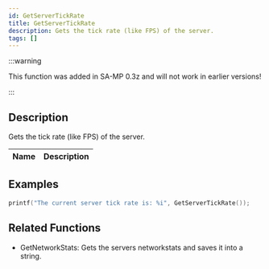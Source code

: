 ```yaml
---
id: GetServerTickRate
title: GetServerTickRate
description: Gets the tick rate (like FPS) of the server.
tags: []
---
```


<TagLinks />

:::warning

This function was added in SA-MP 0.3z and will not work in earlier versions!

:::

## Description

Gets the tick rate (like FPS) of the server.


| Name | Description |
|------|-------------|


## Examples


```c
printf("The current server tick rate is: %i", GetServerTickRate());
```


## Related Functions


-  GetNetworkStats: Gets the servers networkstats and saves it into a string.
